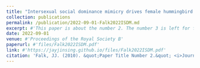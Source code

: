 ```yaml
---
title: "Intersexual social dominance mimicry drives female hummingbird polymorphism"
collection: publications
permalink: /publication/2022-09-01-Falk2022ISDM.md
excerpt: #'This paper is about the number 2. The number 3 is left for future work.'
date: 2022-09-01
venue: #'Proceedings of the Royal Society B'
paperurl: #'files/Falk2022ISDM.pdf'
link: #'https://jayjinsing.github.io/files/Falk2022ISDM.pdf'
citation: 'Falk, JJ. (2010). &quot;Paper Title Number 2.&quot; <i>Journal 1</i>. 1(2).'
---
```

